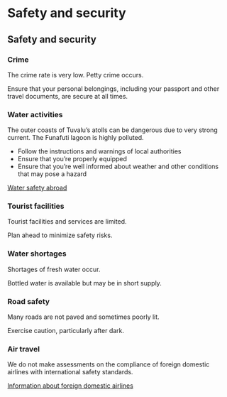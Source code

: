 # Safety and security

## Safety and security

### Crime

The crime rate is very low. Petty crime occurs.

Ensure that your personal belongings, including your passport and other travel documents, are secure at all times.

### Water activities

The outer coasts of Tuvalu’s atolls can be dangerous due to very strong current. The Funafuti lagoon is highly polluted.

* Follow the instructions and warnings of local authorities
* Ensure that you’re properly equipped
* Ensure that you’re well informed about weather and other conditions that may pose a hazard

[Water safety abroad](https://travel.gc.ca/travelling/health-safety/water-safety)

### Tourist facilities

Tourist facilities and services are limited.

Plan ahead to minimize safety risks.

### Water shortages

Shortages of fresh water occur.

Bottled water is available but may be in short supply.

### Road safety

Many roads are not paved and sometimes poorly lit.

Exercise caution, particularly after dark.

### Air travel

We do not make assessments on the compliance of foreign domestic airlines with international safety standards.

[Information about foreign domestic airlines](https://travel.gc.ca/air/in-flight-safety#other)